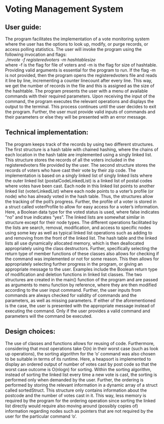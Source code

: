 # Voting Management System
## User guide:
The program facilitates the implementation of a vote monitoring system where the user has the options to look up, modify, or purge records, or access polling statistics.
The user will invoke the program using the following invocation and flags:
<br>
_./mvote -f registeredvoters -m hashtablesize_
<br>
where -f is the flag for file of voters and -m is the flag for size of hashtable. Providing valid arguments is essential for the program to run. If the flag -m is not provided, then the program opens the registeredvoters file and reads it line by line, incrementing a counter linecount after every line. This way, we get the number of records in the file and this is assigned as the size of the hashtable.
The program presents the user with a menu of available commands with their required parameters. Upon receiving the input of the command, the program executes the relevant operations and displays the output to the terminal. This process continues until the user decides to exit the program. Further, the user must provide valid inputs of commands and their parameters or else they will be presented with an error message.

## Technical implementation:
The program keeps track of the records by using two different structures. 
The first structure is a hash table with chained hashing, where the chains of each location in the hash table are implemented using a singly linked list. This structure stores the records of all the voters included in the registeredvoters file provided by the user.
The second structure stores the records of voters who have cast their vote by their zip code. The implementation is based on a singly linked list of singly linked lists where the outer linked list (postalCodeLinkedList) is a linked list of postal codes where votes have been cast. Each node in this linked list points to another linked list (voterLinkedList) where each node points to a voter’s profile (or node) who has already voted in the hash table. 
Thus, the structures allow the tracking of the poll’s progress.
Further, the profile of a voter is stored in a struct called voterProfile to allow for easy access for a voter’s information. Here, a Boolean data type for the voted status is used, where false indicates “no” and true indicates “yes”.
The linked lists are somewhat similar in structure except for their node types. The different operations facilitated by the lists are search, removal, modification, and access to specific nodes using some key as well as typical linked list operations such as adding to and removing from the front of the linked list.
The hash table and the linked lists all use dynamically allocated memory, which is then deallocated appropriately using the class destructors.
Further, specifically selecting the return type of member functions of these classes also allows for checking if the command was implemented or not for some reason. This then allows for appropriately selecting further progress in the program, or giving an appropriate message to the user. Examples include the Boolean return type of modification and deletion functions in linked list classes.
The two structures are created in the main() function of the program and are passed as arguments to menu function by reference, where they are then modified according to the user input command.
Further, the user inputs from commands are always checked for validity of commands and the parameters, as well as missing parameters. If either of the aforementioned is the case, the user is presented with the appropriate message instead of executing the command. Only if the user provides a valid command and parameters will the command be executed.

## Design choices:
The use of classes and functions allows for reusing of code. Furthermore, considering that most operations take O(n) in their worst case (such as look up operations), the sorting algorithm for the ‘o’ command was also chosen to be suitable in terms of its runtime. Here, a heapsort is implemented to display an ordered output of number of votes cast by post code so that the worst case outcome is O(nlogn) for sorting. Within the sorting algorithm, instead of sorting the linked list every time a new vote is cast, the sorting is performed only when demanded by the user. Further, the ordering is performed by storing the relevant information in a dynamic array of a struct called sortedStruct. This structure only contains information about the postcode and the number of votes cast in it. This way, less memory is required by the program for the ordering operation since sorting the linked list directly would require also moving around (possibly copies of) information regarding nodes such as pointers that are not required by the user for the particular command ‘o’.
